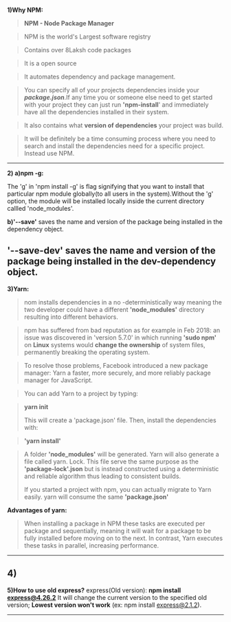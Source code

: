 **1)Why NPM:**

>**NPM - Node Package Manager**

>NPM is the world's Largest software registry

>Contains over 8Laksh code packages

>It is a open source

>It automates dependency and package management.

>You can specify all of your projects dependencies inside your ***package.json***.If any time you or someone else need to get started with your project they can just run **'npm-install**' and immediately have all the dependencies installed in their system.

>It also contains what **version of dependencies** your project was build.

>It will be definitely be a time consuming process where you need to search and install the dependencies need for a specific project. Instead use NPM.
---------------------------------------------------------------
**2)  a)npm -g:**

The 'g' in 'npm install -g' is flag signifying that you want to install that particular npm module globally(to all users in the system).Without the 'g' option, the module will be installed locally inside the current directory callled 'node_modules'.

**b)'--save'** saves the name and version of the package being installed in the dependency object.

**'--save-dev'** saves the name and version of the package being installed in the dev-dependency object.
---------------------------------------------------------------
**3)Yarn:**

>nom installs dependencies in a no -deterministically way meaning the two developer could have a different **'node_modules'** directory resulting into different behaviors.

>npm has suffered from bad reputation as for example in Feb 2018: an issue was discovered in 'version 5.7.0' in which running **'sudo npm'** on **Linux** systems would **change the ownership** of system files, permanently breaking the operating system.

>To resolve those problems, Facebook introduced a new package manager: Yarn a faster, more securely, and more reliably package manager for JavaScript.

>You can add Yarn to a project by typing:

>**yarn init**
>
>This will create a 'package.json' file. Then, install the dependencies with:

>**'yarn install'**

>A folder **'node_modules'** will be generated. Yarn will also generate a file called yarn. Lock. This file serve the same purpose as the **'package-lock'.json** but is instead constructed using a deterministic and reliable algorithm thus leading to consistent builds.
>
>If you started a project with npm, you can actually migrate to Yarn easily. yarn will consume the same **'package.json'**

**Advantages of yarn:**

>When installing a package in NPM these tasks are executed per package and sequentially, meaning it will wait for a package to be fully installed before moving on to the next. In contrast, Yarn executes these tasks in parallel, increasing performance.

---------------------------------------------------------------
**4)**
---------------------------------------------------------------

**5)How to use old express?**
express(Old version): **npm install express@4.26.2**
It will change the current version to the specified old version;  **Lowest version won't work** (ex: npm install express@2.1.2).

---------------------------------------------------------------